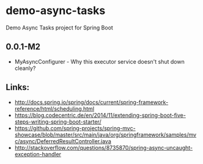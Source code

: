 # demo-async-tasks
Demo Async Tasks project for Spring Boot

## 0.0.1-M2 
*  MyAsyncConfigurer - Why this executor service doesn't shut down cleanly?


## Links:
*  http://docs.spring.io/spring/docs/current/spring-framework-reference/html/scheduling.html
*  https://blog.codecentric.de/en/2014/11/extending-spring-boot-five-steps-writing-spring-boot-starter/
*  https://github.com/spring-projects/spring-mvc-showcase/blob/master/src/main/java/org/springframework/samples/mvc/async/DeferredResultController.java
*  http://stackoverflow.com/questions/8735870/spring-async-uncaught-exception-handler
